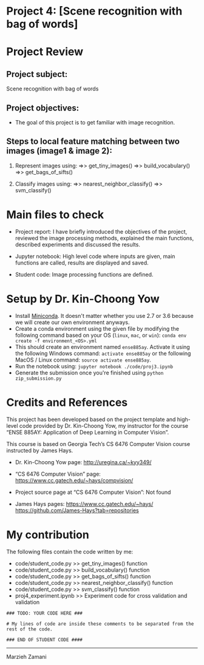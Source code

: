 # Project 4: [Scene recognition with bag of words]


# Project Review
## Project subject: 
Scene recognition with bag of words

## Project objectives:
- The goal of this project is to get familiar with image recognition.

## Steps to local feature matching between two images (image1 & image 2):
1. Represent images using:
=>> get_tiny_images()
=>> build_vocabulary()
=>> get_bags_of_sifts()

2. Classify images using: 
=>> nearest_neighbor_classify()
=>> svm_classify()


# Main files to check
- Project report: I have briefly introduced the objectives of the project, reviewed the image processing methods, explained the main functions, described experiments and discussed the results.

- Jupyter notebook: High level code where inputs are given, main functions are called, results are displayed and saved.

- Student code: Image processing functions are defined.


# Setup by Dr. Kin-Choong Yow
- Install [Miniconda](https://conda.io/miniconda). It doesn't matter whether you use 2.7 or 3.6 because we will create our own environment anyways.
- Create a conda environment using the given file by modifying the following command based on your OS (`linux`, `mac`, or `win`): `conda env create -f environment_<OS>.yml`
- This should create an environment named `ense885ay`. Activate it using the following Windows command: `activate ense885ay` or the following MacOS / Linux command: `source activate ense885ay`.
- Run the notebook using: `jupyter notebook ./code/proj3.ipynb`
- Generate the submission once you're finished using `python zip_submission.py`


# Credits and References
This project has been developed based on the project template and high-level code provided by Dr. Kin-Choong Yow, my instructor for the course “ENSE 885AY: Application of Deep Learning in Computer Vision”.

This course is based on Georgia Tech’s CS 6476 Computer Vision course instructed by James Hays.

- Dr. Kin-Choong Yow page: 
http://uregina.ca/~kyy349/

- “CS 6476 Computer Vision” page:
https://www.cc.gatech.edu/~hays/compvision/

- Project source page at “CS 6476 Computer Vision”:
Not found

- James Hays pages:
https://www.cc.gatech.edu/~hays/
https://github.com/James-Hays?tab=repositories


# My contribution
The following files contain the code written by me:
- code/student_code.py >> get_tiny_images() function
- code/student_code.py >> build_vocabulary() function
- code/student_code.py >> get_bags_of_sifts() function
- code/student_code.py >> nearest_neighbor_classify() function
- code/student_code.py >> svm_classify() function
- proj4_experiment.ipynb >> Experiment code for cross validation and validation 

`### TODO: YOUR CODE HERE ###`

`# My lines of code are inside these comments to be separated from the rest of the code.`

`### END OF STUDENT CODE ####`

______________
Marzieh Zamani